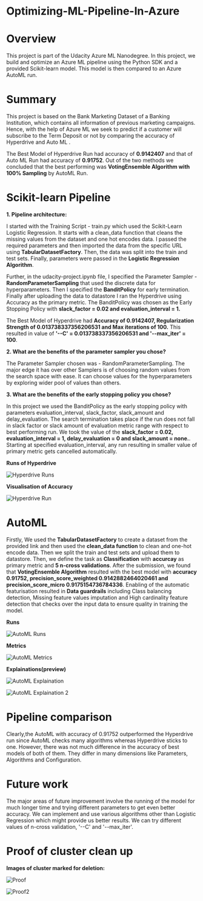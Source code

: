 # Optimizing-ML-Pipeline-In-Azure
# Overview
This project is part of the Udacity Azure ML Nanodegree. In this project, we build and optimize an Azure ML pipeline using the Python SDK and a provided Scikit-learn model. This model is then compared to an Azure AutoML run.

# Summary
This project is based on the Bank Marketing Dataset of a Banking Institution, which contains all information of previous marketing campaigns. Hence, with the help of Azure ML we seek to predict if a customer will subscribe to the Term Deposit or not by comparing the accuracy of Hyperdrive and Auto ML .

The Best Model of Hyperdrive Run had accuracy of **0.9142407** and that of Auto ML Run had accuracy of **0.91752**. Out of the two methods we concluded that the best performing was **VotingEnsemble Algorithm with 100% Sampling** by AutoML Run.

# Scikit-learn Pipeline

**1. Pipeline architecture:**

I started with the Training Script - train.py which used the Scikit-Learn Logistic Regression. It starts with a clean_data function that cleans the missing values from the dataset and one hot encodes data. I passed the required parameters and then imported the data from the specific URL using **TabularDatasetFactory**. Then, the data was split into the train and test sets. Finally, parameters were passed in the **Logistic Regression Algorithm**.

Further, in the udacity-project.ipynb file, I specified the Parameter Sampler - **RandomParameterSampling** that used the discrete data for hyperparameters. Then I specified the **BanditPolicy** for early termination. Finally after uploading the data to datastore I ran the Hyperdrive using Accuracy as the primary metric.
The BanditPolicy was chosen as the Early Stopping Policy with **slack_factor = 0.02 and evaluation_interval = 1.**

The Best Model of Hyperdrive had **Accuracy of 0.9142407, Regularization Strength of 0.013738337356206531 and Max iterations of 100.** This resulted in value of **'--C' = 0.013738337356206531 and '--max_iter' = 100**.

**2. What are the benefits of the parameter sampler you chose?**

The Parameter Sampler chosen was - RandomParameterSampling. The major edge it has over other Samplers is of choosing random values from the search space with ease. It can choose values for the hyperparameters by exploring wider pool of values than others.

**3. What are the benefits of the early stopping policy you chose?**

In this project we used the BanditPolicy as the early stopping policy with parameters evaluation_interval, slack_factor, slack_amount and delay_evaluation.
The search termination takes place if the run does not fall in slack factor or slack amount of evaluation metric range with respect to best performing run.
We took the value of the **slack_factor = 0.02, evaluation_interval = 1, delay_evaluation = 0 and slack_amount = none.**. Starting at specified evaluation_interval, any run resulting in smaller value of primary metric gets cancelled automatically.

**Runs of Hyperdrive**

![Hyperdrive Runs](https://user-images.githubusercontent.com/61888364/99191995-559f1a00-2796-11eb-949d-fe152c2c5985.png)

**Visualisation of Accuracy**

![Hyperdrive Run](https://user-images.githubusercontent.com/61888364/99191951-1670c900-2796-11eb-9675-b944bbfd16f1.png)

# AutoML

Firstly, We used the **TabularDatasetFactory** to create a dataset from the provided link and then used the **clean_data function** to clean and one-hot encode data. Then we split the train and test sets and upload them to datastore.
Then, we define the task as **Classification** with **accurcay** as primary metric and **5 n-cross validations**. 
After the submission, we found that **VotingEnsemble Algorithm** resulted with the best model with **accuracy 0.91752, precision_score_weighted 0.9142882464020461 and precision_score_micro 0.9175154736784336**. Enabling of the automatic featurisation resulted in **Data guardrails** including Class balancing detection, Missing feature values imputation and High cardinality feature detection that checks over the input data to ensure quality in training the model.

**Runs**

![AutoML Runs](https://user-images.githubusercontent.com/61888364/99192039-a31b8700-2796-11eb-8b06-f23bceda752e.png)

**Metrics**

![AutoML Metrics](https://user-images.githubusercontent.com/61888364/99192071-d3fbbc00-2796-11eb-847f-72caefd64930.png)

**Explainations(preview)**

![AutoML Explaination](https://user-images.githubusercontent.com/61888364/99192099-00afd380-2797-11eb-96c0-91601f0b1412.png)

![AutoML Explaination 2](https://user-images.githubusercontent.com/61888364/99192106-0e655900-2797-11eb-998a-5cca39e140eb.png)

# Pipeline comparison

Clearly,the AutoML with accuracy of 0.91752 outperformed the Hyperdrive run since AutoML checks many algorithms whereas Hyperdrive sticks to one. However, there was not much difference in the accuracy of best models of both of them. They differ in many dimensions like Parameters, Algorithms and Configuration. 

# Future work

The major areas of future improvement involve the running of the model for much longer time and trying different parameters to get even better accuracy. 
We can implement and use various algorithms other than Logistic Regression which might provide us better results. 
We can try different values of n-cross validation, '--C' and '--max_iter'.

# Proof of cluster clean up

**Images of cluster marked for deletion:**

![Proof](https://user-images.githubusercontent.com/61888364/99192151-48365f80-2797-11eb-9c16-183421167348.png)

![Proof2](https://user-images.githubusercontent.com/61888364/99192155-54bab800-2797-11eb-8bb9-270c39576fd9.png)
